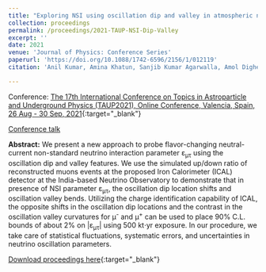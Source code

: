 ```yaml
---
title: "Exploring NSI using oscillation dip and valley in atmospheric neutrino experiments"
collection: proceedings
permalink: /proceedings/2021-TAUP-NSI-Dip-Valley
excerpt: ''
date: 2021
venue: 'Journal of Physics: Conference Series'
paperurl: 'https://doi.org/10.1088/1742-6596/2156/1/012119'
citation: 'Anil Kumar, Amina Khatun, Sanjib Kumar Agarwalla, Amol Dighe, &quot;Exploring NSI using oscillation dip and valley in atmospheric neutrino experiments&quot;, Proceedings of The 17th International Conference on Topics in Astroparticle and Underground Physics (TAUP2021), Online Conference, Valencia, Spain, 26 Aug - 30 Sep, 2021, <i>Journal of Physics: Conference Series</i> 2156 (2021) 012119.'

---
```


Conference: [The 17th International Conference on Topics in Astroparticle and Underground Physics (TAUP2021), Online Conference, Valencia, Spain, 26 Aug - 30 Sep, 2021](https://congresos.adeituv.es/TAUP2021/){:target="_blank"}

[Conference talk](https://anilak41.github.io/talks/2021-09-02-TAUP%202021-NSI-Dip-Valley)


**Abstract:** We present a new approach to probe flavor-changing neutral-current non-standard neutrino interaction parameter &epsilon;<sub>&mu;&tau;</sub> using the oscillation dip and valley features. We use the simulated up/down ratio of reconstructed muons events at the proposed Iron Calorimeter (ICAL) detector at the India-based Neutrino Observatory to demonstrate that in presence of NSI parameter &epsilon;<sub>&mu;&tau;</sub>, the oscillation dip location shifts and oscillation valley bends. Utilizing the charge identification capability of ICAL, the opposite shifts in the oscillation dip locations and the contrast in the oscillation valley curvatures for &mu;<sup>-</sup> and &mu;<sup>+</sup> can be used to place 90% C.L. bounds of about 2% on \|&epsilon;<sub>&mu;&tau;</sub>\| using 500 kt$\cdot$yr exposure. In our procedure, we take care of statistical fluctuations, systematic errors, and uncertainties in neutrino oscillation parameters.
 
[Download proceedings here](https://doi.org/10.1088/1742-6596/2156/1/012119){:target="_blank"}

